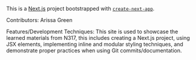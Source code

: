 This is a [Next.js](https://nextjs.org/) project bootstrapped with [`create-next-app`](https://github.com/vercel/next.js/tree/canary/packages/create-next-app).

Contributors: Arissa Green

Features/Development Techniques: This site is used to showcase the learned materials from N317, this includes creating a Next.js project, using JSX elements, implementing inline and modular styling techniques, and demonstrate proper practices when using Git commits/documentation.
